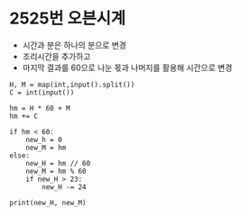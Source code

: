 # 2525번 오븐시계
- 시간과 분은 하나의 분으로 변경
- 조리시간을 추가하고
- 마지막 결과를 60으로 나눈 몫과 나머지를 활용해 시간으로 변경

```
H, M = map(int,input().split())
C = int(input())

hm = H * 60 + M
hm += C

if hm < 60:
    new_h = 0
    new_M = hm
else:
    new_H = hm // 60
    new_M = hm % 60
    if new_H > 23:
        new_H -= 24

print(new_H, new_M)
```